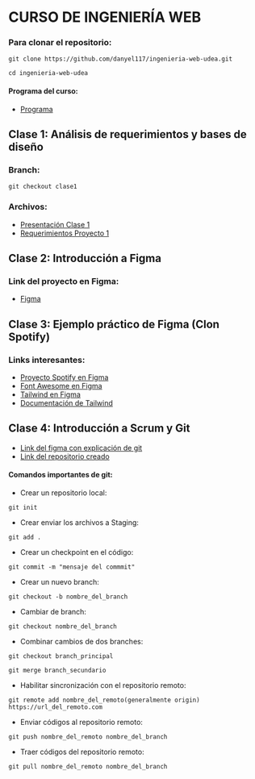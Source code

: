 # CURSO DE INGENIERÍA WEB

### Para clonar el repositorio:

`git clone https://github.com/danyel117/ingenieria-web-udea.git`

`cd ingenieria-web-udea`

#### Programa del curso:

- [Programa](https://github.com/danyel117/ingenieria-web-udea/blob/programa/Ingenier%C3%ADa%20Web.xlsx)

## Clase 1: Análisis de requerimientos y bases de diseño

### Branch:

`git checkout clase1`

### Archivos:

- [Presentación Clase 1](https://github.com/danyel117/ingenieria-web-udea/blob/clase1/Clase%201%20-%20An%C3%A1lisis%20de%20Requerimientos%20y%20fundamentos%20de%20dise%C3%B1o.pdf)
- [Requerimientos Proyecto 1](https://github.com/danyel117/ingenieria-web-udea/blob/clase1/Proyecto%201.pdf)

## Clase 2: Introducción a Figma

### Link del proyecto en Figma:

- [Figma](https://www.figma.com/file/OXr1sAvtpYU1MVojbpOVfe/Primeros-pasos-Figma?node-id=0%3A1)

## Clase 3: Ejemplo práctico de Figma (Clon Spotify)

### Links interesantes:

- [Proyecto Spotify en Figma](https://www.figma.com/file/7xTzaxor2FTQwExbJ6PFzs/Clon-Spotify?node-id=0%3A1)
- [Font Awesome en Figma](https://www.figma.com/community/file/836278983960849574)
- [Tailwind en Figma](https://www.figma.com/community/file/958383439532195363)
- [Documentación de Tailwind](https://tailwindcss.com/docs)

## Clase 4: Introducción a Scrum y Git

- [Link del figma con explicación de git](https://www.figma.com/file/nGxv1iKGPjbOQv6MW5B9bi/Git-y-Scrum?node-id=0%3A1)
- [Link del repositorio creado](https://github.com/danyel117/repositorio-ejemplo-explicacion-git)

#### Comandos importantes de git:

- Crear un repositorio local:

`git init`

- Crear enviar los archivos a Staging:

`git add .`

- Crear un checkpoint en el código:

`git commit -m "mensaje del commmit"`

- Crear un nuevo branch:

`git checkout -b nombre_del_branch`

- Cambiar de branch:

`git checkout nombre_del_branch`

- Combinar cambios de dos branches:

`git checkout branch_principal`

`git merge branch_secundario`

- Habilitar sincronización con el repositorio remoto:

`git remote add nombre_del_remoto(generalmente origin) https://url_del_remoto.com`

- Enviar códigos al repositorio remoto:

`git push nombre_del_remoto nombre_del_branch`

- Traer códigos del repositorio remoto:

`git pull nombre_del_remoto nombre_del_branch`
